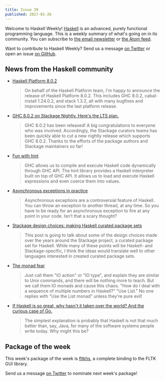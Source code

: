 ```yaml
---
title: Issue 39
published: 2017-01-26
---
```


Welcome to Haskell Weekly!
[Haskell](https://haskell-lang.org) is an advanced, purely functional programming language.
This is a weekly summary of what's going on in its community.
You can subscribe to [the email newsletter](https://news.us10.list-manage.com/subscribe?u=49a6a2e17b12be2c5c4dcb232&id=ffbbbbd930)
or [the Atom feed](/haskell-weekly.atom).

Want to contribute to Haskell Weekly?
Send us a message [on Twitter](https://twitter.com/haskellweekly)
or open an issue [on GitHub](https://github.com/haskellweekly/haskellweekly.github.io).

## News from the Haskell community

-   [Haskell Platform 8.0.2](https://mail.haskell.org/pipermail/haskell-cafe/2017-January/126011.html)

    > On behalf of the Haskell Platform team, I'm happy to announce the release of Haskell Platform 8.0.2. This includes GHC 8.0.2, cabal-install 1.24.0.2, and stack 1.3.2, all with many bugfixes and improvements since the last platform release.

-   [GHC 8.0.2 on Stackage Nightly. Here's the LTS plan.](https://lwm.github.io/ghc-802-stackage-nightly-and-lts-update/)

    > GHC 8.0.2 has been released! A big congratulations to everyone who was involved. Accordingly, the Stackage curators teams has been quickly able to cut a new nightly release which supports GHC 8.0.2. Thanks to the efforts of the package authors and Stackage maintainers so far!

-   [Fun with hint](http://kseo.github.io//posts/2017-01-19-fun-with-hint.html)

    > GHC allows us to compile and execute Haskell code dynamically through GHC API. The hint library provides a Haskell interpreter built on top of GHC API. It allows us to load and execute Haskell expressions and even coerce them into values.

-   [Asynchronous exceptions in practice](https://simonmar.github.io/posts/2017-01-24-asynchronous-exceptions.html)

    > Asynchronous exceptions are a controversial feature of Haskell. You can throw an exception to another thread, at any time. So you have to be ready for an asynchronous exception to fire at any point in your code. Isn't that a scary thought?

-   [Stackage design choices: making Haskell curated package sets](http://www.snoyman.com/blog/2017/01/stackage-design-choices)

    > This post is going to talk about some of the design choices made over the years around the Stackage project, a curated package set for Haskell. While many of these points will be Haskell- and Stackage-specific, I think the ideas would translate well to other languages interested in created curated package sets.

-   [The monad fear](https://e.xtendo.org/monad)

    > Just call them "IO action" or "IO type", and explain they are similar to Unix commands, and there will be nothing more to teach. But we call them IO monads and cause this chaos. "How do I deal with a sequence of multiple numbers in Haskell?" "Use List." No one replies with "Use the List monad" unless they're pure evil!

-   [If Haskell is so great, why hasn't it taken over the world? And the curious case of Go.](https://pchiusano.github.io/2017-01-20/why-not-haskell.html)

    > The simplest explanation is probably that Haskell is not that much better than, say, Java, for many of the software systems people write today. Why might this be?

## Package of the week

This week's package of the week is [fltkhs](https://hackage.haskell.org/package/fltkhs),
a complete binding to the FLTK GUI library.

Send us a message [on Twitter](https://twitter.com/haskellweekly) to nominate next week's package!
